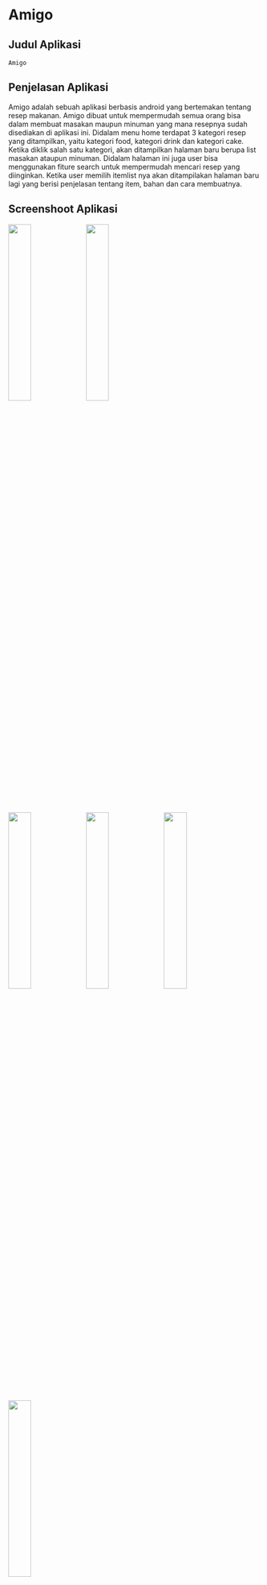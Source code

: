 # Amigo
## Judul Aplikasi
    Amigo
## Penjelasan Aplikasi
   Amigo adalah sebuah aplikasi berbasis android yang bertemakan tentang resep makanan. Amigo dibuat untuk mempermudah semua orang bisa dalam membuat masakan maupun minuman yang mana resepnya sudah disediakan di aplikasi ini. Didalam menu home terdapat 3 kategori resep yang ditampilkan, yaitu kategori food, kategori drink dan kategori cake. Ketika diklik salah satu kategori, akan ditampilkan halaman baru berupa list masakan ataupun minuman. Didalam halaman ini juga user bisa menggunakan fiture search untuk mempermudah mencari resep yang diinginkan. Ketika user memilih itemlist nya akan ditampilakan halaman baru lagi yang berisi penjelasan tentang item, bahan dan cara membuatnya. <br>
## Screenshoot Aplikasi
<img src="https://github.com/zhergiuz/Amigo/blob/master/4.jpeg" width="30%" height="30%">
<img src="https://github.com/zhergiuz/Amigo/blob/master/3.jpeg" width="30%" height="30%"><br>
<img src="https://github.com/zhergiuz/Amigo/blob/master/2.jpeg" width="30%" height="30%">
<img src="https://github.com/zhergiuz/Amigo/blob/master/1.jpeg" width="30%" height="30%">

<img src="https://github.com/zhergiuz/Amigo/blob/master/5.jpeg" width="30%" height="30%">
<img src="https://github.com/zhergiuz/Amigo/blob/master/6.jpeg" width="30%" height="30%"><br>
<img src="https://github.com/zhergiuz/Amigo/blob/master/7.jpeg" width="30%" height="30%">
<img src="https://github.com/zhergiuz/Amigo/blob/master/8.jpeg" width="30%" height="30%"><br>
<img src="https://github.com/zhergiuz/Amigo/blob/master/9.jpeg" width="30%" height="30%">
<img src="https://github.com/zhergiuz/Amigo/blob/master/10.jpeg" width="30%" height="30%"><br>
<img src="https://github.com/zhergiuz/Amigo/blob/master/11.jpeg" width="30%" height="30%">

## Video Aplikasi
    
## Link Aplikasi
   Aplikasi dapat di unduh di : https://drive.google.com/open?id=0B7xVNUhAO5SuSEg5WVF2Wk5zUlE
## Identitas Anggota
     Nama        : Christian Doxa Hamasiah
     Kelas       : XIRPL1
     No Urut     : 09
     NIS         : 4691/1410.070
     Username    : zhergiuz
     Nama Sekolah: Telkom School SMK Telkom Malang
  
     Nama        : M. Nur Arifin
     Kelas       : XI RPL 1
     No.Urut     : 18
     NIS         : 4743/1462.070
     Username    : MNArifin
     Nama Sekolah: Telkom School SMK Telkom Malang
         
     Nama        : Qori'atul Masfufah
     Kelas       : XI RPL 1
     No. Urut    : 27
     NIS         : 4805/1524.070
     Username    : qoriatulmasfufah
     Nama Sekolah: Telkom School SMK Telkom Malang
 
     Nama        : Yusron Hanan Zain Vidi Imtinan
     Kelas       : XI RPL 1
     No. Urut    : 36
     NIS         : 4858/1577.070
     Username    : yusronhanan
     Nama Sekolah: Telkom School SMK Telkom Malang
     
     
